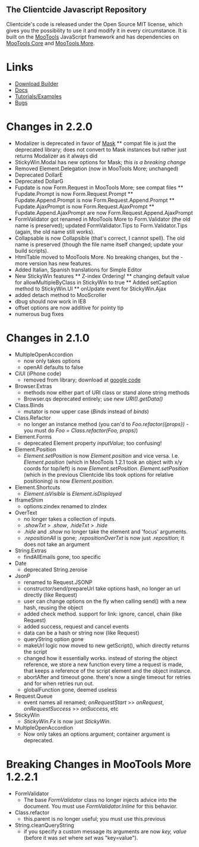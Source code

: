 The Clientcide Javascript Repository
------------------------------------

Clientcide's code is released under the Open Source MIT license, which gives you the possibility to use it and modify it in every circumstance. It is built on the [MooTools](http://www.mootools.net) JavaScript framework and has dependencies on [MooTools Core](http://github.com/mootools/mootools-core/tree/master) and [MooTools More](http://github.com/mootools/mootools-more/tree/master).

Links
=====

* [Download Builder](http://www.clientcide.com/js)
* [Docs](http://www.clientcide.com/docs)
* [Tutorials/Examples](http://www.clientcide.com/wiki)
* [Bugs](http://clientcide.lighthouseapp.com)


Changes in 2.2.0
=======
* Modalizer is deprecated in favor of [Mask](http://mootools.net/docs/more/Interface/Mask)
** compat file is just the deprecated library; does not convert to Mask instances but rather just returns Modalizer as it always did
* StickyWin.Modal has new options for Mask; *this is a breaking change*
* Removed Element.Delegation (now in MooTools More; unchanged)
* Deprecated DollarE
* Deprecated DollarG
* Fupdate is now Form.Request in MooTools More; see compat files
** Fupdate.Prompt is now Form.Request.Prompt
** Fupdate.Append.Prompt is now Form.Request.Append.Prompt
** Fupdate.AjaxPrompt is now Form.Request.AjaxPrompt
** Fupdate.Append.AjaxPrompt are now Form.Request.Append.AjaxPrompt
* FormValidator got renamed in MooTools More to Form.Validator (the old name is preserved); updated FormValidator.Tips to Form.Validator.Tips (again, the old name still works).
* Collapsable is now Collapsible (that's correct, I cannot spell). The old name is preserved (though the file name itself changed; update your build scripts).
* HtmlTable moved to MooTools More. No breaking changes, but the -more version has new features.
* Added Italian, Spanish translations for Simple Editor
* New StickyWin features
** Z-index Ordering!
** changing default value for allowMultipleByClass in StickyWin to true
** Added setCaption method to StickyWin.UI
** onUpdate event for StickyWin.Ajax
* added detach method to MooScroller
* dbug should now work in IE8
* offset options are now additive for pointy tip
* numerous bug fixes

Changes in 2.1.0
=======
* MultipleOpenAccordion 
	- now only takes options
	- openAll defaults to false
* CiUI (iPhone code)
	- removed from library; download at [google code](http://code.google.com/p/ciui-dev/)
* Browser.Extras
	- methods now either part of URI class or stand alone string methods
	- Browser.qs deprecated entirely; use *new URI().getData()*
* Class.Binds
	- mutator is now upper case (*Binds* instead of *binds*)
* Class.Refactor
	- no longer an instance method (you can'd to *Foo.refactor({props})* - you must do *Foo = Class.refactor(Foo, props)*)
* Element.Forms
	- deprecated Element property *inputValue*; too confusing!
* Element.Position
	- *Element.setPosition* is now *Element.position* and vice versa. I.e. *Element.position* (which in MooTools 1.2.1 took an object with x/y coords for top/left) is now *Element.setPosition*. *Element.setPosition* (which in the previous Clientcide libs took options for relative positioning) is now *Element.position*.
* Element.Shortcuts
	- *Element.isVisible* is *Element.isDisplayed*
* IframeShim
 	- options:zindex renamed to zIndex
* OverText
	- no longer takes a collection of inputs.
	- .*showTxt* > .*show*, .*hideTxt* > .*hide*
	- .*hide* and .*show* no longer take the element and 'focus' arguments.
	- .*repositionAll* is gone; .*repositionOverTxt* is now just .*reposition*; it does not take an argument
* String.Extras
	- findAllEmails gone, too specific
* Date
	- deprecated String.zeroise
* JsonP
	- renamed to Request.JSONP
	- constructor/send/prepareUrl take options hash, no longer an url directly (like Request)
	- user can change options on the fly when calling send() with a new hash, reusing the object
	- added check method. support for link: ignore, cancel, chain (like Request)
	- added success, request and cancel events
	- data can be a hash or string now (like Request)
	- queryString option gone
	- makeUrl logic now moved to new getScript(), which directly returns the script
	- changed how it essentially works. instead of storing the object reference, we store a new function every time a request is made, that keeps a reference of the script element and the object instance.
	- abortAfter and timeout gone. there's now a single timeout for retries and for when retries run out.
	- globalFunction gone, deemed useless
* Request.Queue
	- event names all renamed; *onRequestStart* >> *onRequest*, *onRequestSuccess* >> *onSuccess*, etc
* StickyWin
	- *StickyWin.Fx* is now just *StickyWin*.
* MultipleOpenAccordion
	- Now only takes an options argument; container argument is deprecated.
	
Breaking Changes in MooTools More 1.2.2.1
=====================================
* FormValidator
	- The base *FormValidator* class no longer injects advice into the document. You must use *FormValidator.Inline* for this behavior.
* Class.refactor
	- this.parent is no longer useful; you must use this.previous
* String.cleanQueryString
	- if you specify a custom message its arguments are now *key, value* (before it was *set* where *set* was "key=value").